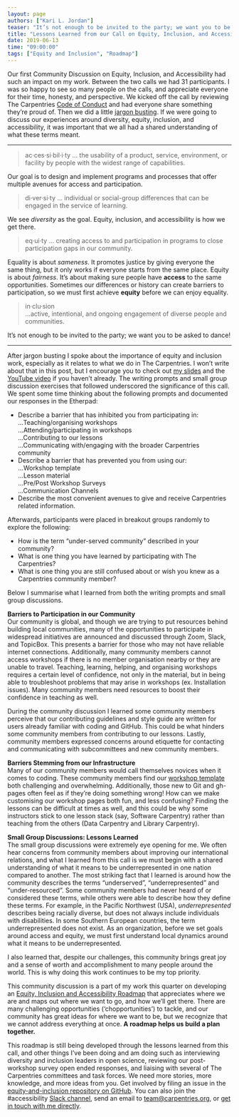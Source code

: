 ```yaml
---
layout: page
authors: ["Kari L. Jordan"]
teaser: "It’s not enough to be invited to the party; we want you to be asked to dance!"
title: "Lessons Learned from our Call on Equity, Inclusion, and Accessibility"
date: 2019-06-13
time: "09:00:00"
tags: ["Equity and Inclusion", "Roadmap"]
---
```

Our first Community Discussion on Equity, Inclusion, and Accessibility had such an impact on my work. Between the two calls we had 31 participants. I was so happy to see so many people on the calls, and appreciate everyone for their time, honesty, and perspective. We kicked off the call by reviewing The Carpentries [Code of Conduct](https://docs.carpentries.org/topic_folders/policies/code-of-conduct.html) and had everyone share something they’re proud of. Then we did a little [jargon busting](https://en.wikipedia.org/wiki/Jargon). If we were going to discuss our experiences around diversity, equity, inclusion, and accessibility, it was important that we all had a shared understanding of what these terms meant.

---

> ac·ces·si·bil·i·ty
… the usability of a product, service, environment, or facility by people with the widest range of capabilities.

Our goal is to design and implement programs and processes that offer multiple avenues for access and participation.

> di·ver·si·ty
… individual or social-group differences that can be engaged in the service of learning.  

We see *diversity* as the goal. Equity, inclusion, and accessibility is how we get there.  

> eq·ui·ty
… creating access to and participation in programs to close participation gaps in our community.  

Equality is about *sameness*. It promotes justice by giving everyone the same thing, but it only works if everyone starts from the same place. Equity is about *fairness*. It’s about making sure people have __access__ to the same opportunities. Sometimes our differences or history can create barriers to participation, so we must first achieve __equity__ before we can enjoy equality.  

> in·clu·sion   
...active, intentional, and ongoing engagement of diverse people and communities.  

It’s not enough to be invited to the party; we want you to be asked to dance!

---


After jargon busting I spoke about the importance of equity and inclusion work, especially as it relates to what we do in The Carpentries. I won’t write about that in this post, but I encourage you to check out [my slides](https://docs.google.com/presentation/d/1zzRVatAVhxJ4eVWqAezsUCVNbQHWGlBRzsPfCUM-pl8/edit#slide=id.g513b754d06_0_345) and the [YouTube video](https://www.youtube.com/watch?v=npJcMKUKVwc) if you haven’t already.
The writing prompts and small group discussion exercises that followed underscored the significance of this call. We spent some time thinking about the following prompts and documented our responses in the Etherpad:

+ Describe a barrier that has inhibited you from participating in:  
...Teaching/organising workshops   
...Attending/participating in workshops   
...Contributing to our lessons   
...Communicating with/engaging with the broader Carpentries community   
+ Describe a barrier that has prevented you from using our:  
...Workshop template   
...Lesson material   
...Pre/Post Workshop Surveys   
...Communication Channels   
+ Describe the most convenient avenues to give and receive Carpentries related information.

Afterwards, participants were placed in breakout groups randomly to explore the following:

+ How is the term “under-served community” described in your community?
+ What is one thing you have learned by participating with The Carpentries?
+ What is one thing you are still confused about or wish you knew as a Carpentries community member?

Below I summarise what I learned from both the writing prompts and small group discussions.

__Barriers to Participation in our Community__  
Our community is global, and though we are trying to put resources behind building local communities, many of the opportunities to participate in widespread initiatives are announced and discussed through Zoom, Slack, and TopicBox. This presents a barrier for those who may not have reliable internet connections. Additionally, many community members cannot access workshops if there is no member organisation nearby or they are unable to travel. Teaching, learning, helping, and organising workshops requires a certain level of confidence, not only in the material, but in being able to troubleshoot problems that may arise in workshops (ex. Installation issues). Many community members need resources to boost their confidence in teaching as well.

During the community discussion I learned some community members perceive that our contributing guidelines and style guide are written for users already familiar with coding and GitHub. This could be what hinders some community members from contributing to our lessons. Lastly, community members expressed concerns around etiquette for contacting and communicating with subcommittees and new community members.

__Barriers Stemming from our Infrastructure__  
Many of our community members would call themselves novices when it comes to coding. These community members find our [workshop template](https://carpentries.github.io/workshop-template/) both challenging and overwhelming. Additionally, those new to Git and gh-pages often feel as if they’re doing something wrong! How can we make customising our workshop pages both fun, and less confusing? Finding the lessons can be difficult at times as well, and this could be why some instructors stick to one lesson stack (say, Software Carpentry) rather than teaching from the others (Data Carpentry and Library Carpentry).

__Small Group Discussions: Lessons Learned__  
The small group discussions were extremely eye opening for me. We often hear concerns from community members about improving our international relations, and what I learned from this call is we must begin with a shared understanding of what it means to be underrepresented in one nation compared to another. The most striking fact that I learned is around how the community describes the terms “underserved”, “underrepresented” and “under-resourced”. Some community members had never heard of or considered these terms, while others were able to describe how they define these terms. For example, in the Pacific Northwest (USA), *underrepresented* describes being racially diverse, but does not always include individuals with disabilities. In some Southern European countries, the term underrepresented does not exist. As an organization, before we set goals around access and equity, we must first understand local dynamics around what it means to be underrepresented.

I also learned that, despite our challenges, this community brings great joy and a sense of worth and accomplishment to many people around the world. This is why doing this work continues to be my top priority.

This community discussion is a part of my work this quarter on developing an [Equity, Inclusion and Accessibility Roadmap](https://carpentries.org/blog/2019/05/equity-inclusion-accessibility-roadmap/) that appreciates where we are and maps out where we want to go, and how we’ll get there. There are many challenging opportunities (‘chopportunities’) to tackle, and our community has great ideas for where we want to be, but we recognize that we cannot address everything at once. __A roadmap helps us build a plan together.__

This roadmap is still being developed through the lessons learned from this call, and other things I’ve been doing and am doing such as interviewing diversity and inclusion leaders in open science, reviewing our post-workshop survey open ended responses, and liaising with several of The Carpentries committees and task forces. We need more stories, more knowledge, and more ideas from you. Get involved by filing an issue in the [equity-and-inclusion repository on GitHub](https://github.com/carpentries/equity-and-inclusion). You can also join the #accessibility [Slack channel](https://swc-slack-invite.herokuapp.com), send an email to [team@carpentries.org](mailto:team@carpentries.org), or [get in touch with me directly](mailto:kariljordan@carpentries.org).
